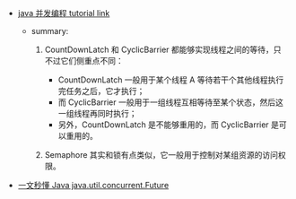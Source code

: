 - [java 并发编程 tutorial link](https://www.cnblogs.com/dolphin0520/p/3920397.html)
  - summary:
    1. CountDownLatch 和 CyclicBarrier 都能够实现线程之间的等待，只不过它们侧重点不同：
       - CountDownLatch 一般用于某个线程 A 等待若干个其他线程执行完任务之后，它才执行；
       - 而 CyclicBarrier 一般用于一组线程互相等待至某个状态，然后这一组线程再同时执行；
       - 另外，CountDownLatch 是不能够重用的，而 CyclicBarrier 是可以重用的。

    2. Semaphore 其实和锁有点类似，它一般用于控制对某组资源的访问权限。

- [一文秒懂 Java java.util.concurrent.Future](https://www.twle.cn/c/yufei/javatm/javatm-basic-future.html)
